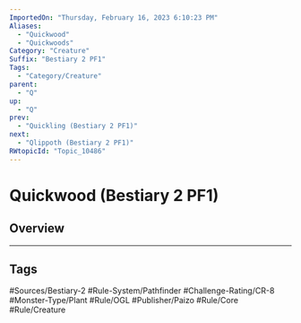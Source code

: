 ```yaml
---
ImportedOn: "Thursday, February 16, 2023 6:10:23 PM"
Aliases:
  - "Quickwood"
  - "Quickwoods"
Category: "Creature"
Suffix: "Bestiary 2 PF1"
Tags:
  - "Category/Creature"
parent:
  - "Q"
up:
  - "Q"
prev:
  - "Quickling (Bestiary 2 PF1)"
next:
  - "Qlippoth (Bestiary 2 PF1)"
RWtopicId: "Topic_10486"
---
```

# Quickwood (Bestiary 2 PF1)
## Overview

---
## Tags
#Sources/Bestiary-2 #Rule-System/Pathfinder #Challenge-Rating/CR-8 #Monster-Type/Plant #Rule/OGL #Publisher/Paizo #Rule/Core #Rule/Creature

